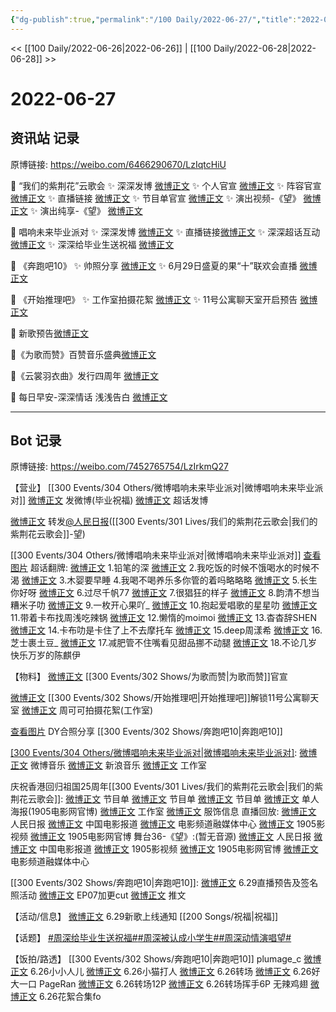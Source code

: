 ```yaml
---
{"dg-publish":true,"permalink":"/100 Daily/2022-06-27/","title":"2022-06-27","created":"2022-12-04T23:34:49.000+08:00","updated":"2023-04-11T14:46:33.000+08:00"}
---
```



<< [[100 Daily/2022-06-26\|2022-06-26]] | [[100 Daily/2022-06-28\|2022-06-28]] >>

# 2022-06-27

## 资讯站 记录

原博链接: https://weibo.com/6466290670/LzIqtcHiU

🌟 “我们的紫荆花”云歌会
✨ 深深发博 [微博正文](https://m.weibo.cn/6466290670/4785117250460145)
✨ 个人官宣 [微博正文](https://m.weibo.cn/6466290670/4785034688991903)
✨ 阵容官宣 [微博正文](https://m.weibo.cn/6466290670/4784974886602238)
✨ 直播链接 [微博正文](https://m.weibo.cn/6466290670/4785006633026302)
✨ 节目单官宣 [微博正文](https://m.weibo.cn/6466290670/4785040673739147)
✨ 演出视频-《望》 [微博正文](https://m.weibo.cn/6466290670/4785111423516865)
✨ 演出纯享-《望》 [微博正文](https://m.weibo.cn/6466290670/4785118939971887)

🌟 唱响未来毕业派对
✨ 深深发博 [微博正文](https://m.weibo.cn/6466290670/4785060235968821)
✨ 直播链接[微博正文](https://m.weibo.cn/6466290670/4785017839946397)
✨ 深深超话互动 [微博正文](https://m.weibo.cn/6466290670/4785074509450022)
✨ 深深给毕业生送祝福 [微博正文](https://m.weibo.cn/6466290670/4785001428420804)

🌟 《奔跑吧10》
✨ 帅照分享 [微博正文](https://m.weibo.cn/6466290670/4785029215162690)
✨ 6月29日盛夏的果“十”联欢会直播 [微博正文](https://m.weibo.cn/6466290670/4785026375880028)

🌟 《开始推理吧》
✨ 工作室拍摄花絮 [微博正文](https://m.weibo.cn/6466290670/4784947707514219)
✨ 11号公寓聊天室开启预告 [微博正文](https://m.weibo.cn/6466290670/4784928145540354)

🌟 新歌预告[微博正文](https://m.weibo.cn/6466290670/4785095662110089)

🌟《为歌而赞》百赞音乐盛典[微博正文](https://m.weibo.cn/6466290670/4784961414759112)

🌟《云裳羽衣曲》发行四周年 [微博正文](https://m.weibo.cn/6466290670/4784912559768546)

🌟 每日早安-深深情话 浅浅告白 [微博正文](https://m.weibo.cn/6466290670/4784889587304997)

---
## Bot 记录

原博链接: https://weibo.com/7452765754/LzIrkmQ27

【营业】
[[300 Events/304 Others/微博唱响未来毕业派对\|微博唱响未来毕业派对]]
[微博正文](https://weibo.com/1736988591/LzGMkrRB9) 发微博(毕业祝福)
[微博正文](https://weibo.com/1736988591/LzH8L6ujz) 超话发博

[微博正文](https://weibo.com/1736988591/LzIewnBHU) 转发[@人民日报](https://weibo.com/n/%E4%BA%BA%E6%B0%91%E6%97%A5%E6%8A%A5)([[300 Events/301 Lives/我们的紫荆花云歌会\|我们的紫荆花云歌会]]-望)

[[300 Events/304 Others/微博唱响未来毕业派对\|微博唱响未来毕业派对]]
[查看图片](https://wx2.sinaimg.cn/large/0088n2Pggy1h3n98mo8z5j30u029g7c0.jpg) 超话翻牌:
[微博正文](https://weibo.com/6083256160/LzGenq55L) 1.铅笔的深
[微博正文](https://weibo.com/2410219664/LzGY6n9aZ) 2.我吃饭的时候不饿喝水的时候不渴
[微博正文](https://weibo.com/7442682343/LzGY6n8wE) 3.木婴要早睡
[](https://weibo.com/5768110622/LzGZVxt9V) 4.我喝不喝养乐多你管的着吗略略略
[微博正文](https://weibo.com/5686899795/LzH1UqMo7) 5.长生你好呀
[微博正文](https://weibo.com/5876307804/LzH1UpFXf) 6.过尽千帆77
[微博正文](https://weibo.com/7659437211/LzH1U5TfU) 7.很猖狂的样子
[微博正文](https://weibo.com/7647721735/LzH1TyDZB) 8.韵清不想当糟米子叻
[微博正文](https://weibo.com/7635761931/LzH1TvlIJ) 9.一枚开心果吖_
[微博正文](https://weibo.com/7399534229/LzH47hQ97) 10.抱起爱唱歌的星星叻
[微博正文](https://weibo.com/7455891369/LzH47fE9d) 11.带着卡布找周浅吃辣锅
[微博正文](https://weibo.com/2109439312/LzH47ewOL) 12.懒惰的moimoi
[微博正文](https://weibo.com/7385558656/LzH4LbnY6) 13.杳杳辞SHEN
[微博正文](https://weibo.com/2658632374/LzH4Lagyn) 14.卡布叻是卡住了上不去摩托车
[微博正文](https://weibo.com/7740426148/LzH4L9aul) 15.deep周漾希
[微博正文](https://weibo.com/5883015928/LzH4KzJFj) 16.芝士裹土豆_
[微博正文](https://weibo.com/1167830627/LzH4Kvkw1) 17.减肥管不住嘴看见甜品挪不动腿
[微博正文](https://weibo.com/7468068453/LzH4KueAZ) 18.不论几岁快乐万岁的陈麒伊

【物料】
[微博正文](https://weibo.com/7565939272/LzE6Hg3PZ) [[300 Events/302 Shows/为歌而赞\|为歌而赞]]官宣

[微博正文](https://weibo.com/2162247381/LzDjYaxPJ) [[300 Events/302 Shows/开始推理吧\|开始推理吧]]解锁11号公寓聊天室
[微博正文](https://weibo.com/7478855230/LzDOLBqeY) 周可可拍摄花絮(工作室)

[查看图片](https://wx2.sinaimg.cn/large/0088n2Pggy1h3n6wjdzhnj30u01hd78f.jpg) DY合照分享 [[300 Events/302 Shows/奔跑吧10\|奔跑吧10]]

[[300 Events/304 Others/微博唱响未来毕业派对\|微博唱响未来毕业派对]](直播回放):
[微博正文](https://weibo.com/3252743925/LzF7Aic7z) 微博音乐
[微博正文](https://weibo.com/1266269835/LzGDKfYcz) 新浪音乐
[微博正文](https://weibo.com/7478855230/LzFDssJja) 工作室

庆祝香港回归祖国25周年[[300 Events/301 Lives/我们的紫荆花云歌会\|我们的紫荆花云歌会]]:
[微博正文](https://weibo.com/1261788454/LzGehcK2O) 节目单
[微博正文](https://weibo.com/6495544869/LzGfpu2f1) 节目单
[微博正文](https://weibo.com/1635270132/LzGeEv2bC) 节目单
[微博正文](https://weibo.com/1635270132/LzEv2DogY) 单人海报(1905电影网官博)
[微博正文](https://weibo.com/7478855230/LzG4g4f9T) 工作室
[微博正文](https://weibo.com/7710473200/LzGnNBgub) 服饰信息
直播回放:
[微博正文](https://weibo.com/2803301701/LzGRjgpQH) 人民日报
[微博正文](https://weibo.com/1261788454/LzF3DkpPN) 中国电影报道
[微博正文](https://weibo.com/6495544869/LzF11BNJT) 电影频道融媒体中心
[微博正文](https://weibo.com/1855757243/LzF9geAKc) 1905影视频
[微博正文](https://weibo.com/1635270132/LzF2w8sfe) 1905电影网官博
舞台36-《望》:(暂无音源)
[微博正文](https://weibo.com/2803301701/LzI4zBzrv) 人民日报
[微博正文](https://weibo.com/1261788454/LzI8DqvvN) 中国电影报道
[微博正文](https://weibo.com/1855757243/LzIc9b3AE) 1905影视频
[微博正文](https://weibo.com/1635270132/LzIcGfCJM) 1905电影网官博
[微博正文](https://weibo.com/6495544869/LzIdhgfpK) 电影频道融媒体中心

[[300 Events/302 Shows/奔跑吧10\|奔跑吧10]]:
[微博正文](https://weibo.com/5242381821/LzFrljge3) 6.29直播预告及签名照活动
[微博正文](https://weibo.com/1371117067/LzuMHoJZm) EP07加更cut
[微博正文](https://m.weibo.cn/6466290670/4785029215162690) 推文

【活动/信息】
[微博正文](https://weibo.com/5248300719/LzEpM7oal) 6.29新歌上线通知 [[200 Songs/祝福\|祝福]]

【话题】
[#周深给毕业生送祝福#](https://s.weibo.com/weibo?q=%23%E5%91%A8%E6%B7%B1%E7%BB%99%E6%AF%95%E4%B8%9A%E7%94%9F%E9%80%81%E7%A5%9D%E7%A6%8F%23)[#周深被认成小学生#](https://s.weibo.com/weibo?q=%23%E5%91%A8%E6%B7%B1%E8%A2%AB%E8%AE%A4%E6%88%90%E5%B0%8F%E5%AD%A6%E7%94%9F%23)[#周深动情演唱望#](https://s.weibo.com/weibo?q=%23%E5%91%A8%E6%B7%B1%E5%8A%A8%E6%83%85%E6%BC%94%E5%94%B1%E6%9C%9B%23)

【饭拍/路透】
[[300 Events/302 Shows/奔跑吧10\|奔跑吧10]]
plumage_c
[微博正文](https://weibo.com/5122158435/Lzz0hgnK4) 6.26小小人儿
[微博正文](https://weibo.com/5122158435/LzzlvzJlQ) 6.26小猫打人
[微博正文](https://weibo.com/5122158435/LzDdhh8Ob) 6.26转场
[微博正文](https://weibo.com/5122158435/LzHpXclGU) 6.26好大一口
PageRan
[微博正文](https://weibo.com/7633014126/LzCJerWE4) 6.26转场12P
[微博正文](https://weibo.com/7633014126/LzHSBpvsN) 6.26转场挥手6P
无辣鸡翅
[微博正文](https://weibo.com/7495641082/LzF3bdVmg) 6.26花絮合集fo
